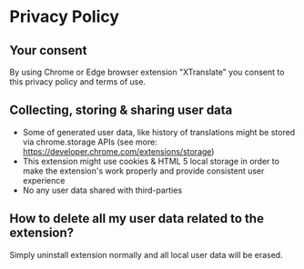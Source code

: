 # Privacy Policy

## Your consent

By using Chrome or Edge browser extension "XTranslate" you consent to this privacy policy and terms of use.

## Collecting, storing & sharing user data

- Some of generated user data, like history of translations might be stored via chrome.storage APIs (see more: https://developer.chrome.com/extensions/storage)
- This extension might use cookies & HTML 5 local storage in order to make the extension's work properly and provide consistent user experience
- No any user data shared with third-parties

## How to delete all my user data related to the extension?

Simply uninstall extension normally and all local user data will be erased.

